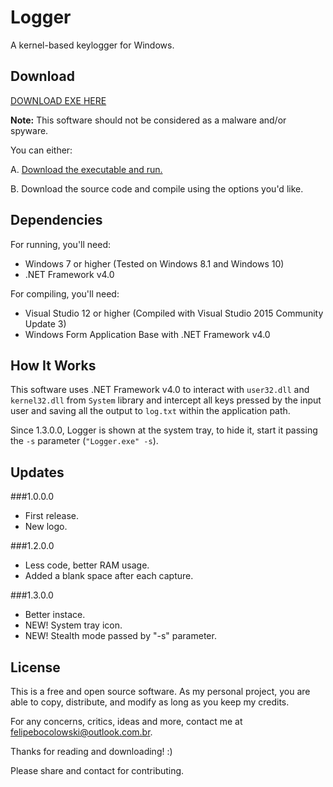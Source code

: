 # Logger
A kernel-based keylogger for Windows.

## Download

[DOWNLOAD EXE HERE](https://github.com/felipebocolowski/logger/releases/)

**Note:** This software should not be considered as a malware and/or spyware.

You can either:

A. [Download the executable and run.](https://github.com/felipebocolowski/logger/releases/)

B. Download the source code and compile using the options you'd like.

## Dependencies
For running, you'll need:
* Windows 7 or higher (Tested on Windows 8.1 and Windows 10)
* .NET Framework v4.0

For compiling, you'll need:
* Visual Studio 12 or higher (Compiled with Visual Studio 2015 Community Update 3)
* Windows Form Application Base with .NET Framework v4.0

## How It Works

This software uses .NET Framework v4.0 to interact with `user32.dll` and `kernel32.dll` from `System` library and intercept all keys pressed by the input user and saving all the output to `log.txt` within the application path.

Since 1.3.0.0, Logger is shown at the system tray, to hide it, start it passing the `-s` parameter (`"Logger.exe" -s`).

## Updates
###1.0.0.0
* First release.
* New logo.

###1.2.0.0
* Less code, better RAM usage.
* Added a blank space after each capture.

###1.3.0.0
* Better instace.
* NEW! System tray icon.
* NEW! Stealth mode passed by "-s" parameter.

## License

This is a free and open source software. As my personal project, you are able to copy, distribute, and modify as long as you keep my credits.

For any concerns, critics, ideas and more, contact me at [felipebocolowski@outlook.com.br](mailto:felipebocolowski@outlook.com.br).

Thanks for reading and downloading! :)

Please share and contact for contributing.
